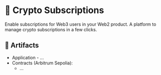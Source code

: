 # 🔁 Crypto Subscriptions

Enable subscriptions for Web3 users in your Web2 product. A platform to manage crypto subscriptions in a few clicks.

## 🔗 Artifacts

- Application - ...
- Contracts (Arbitrum Sepolia):
  - ...